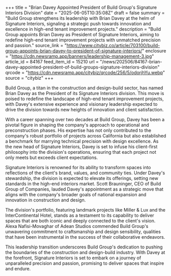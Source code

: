 +++
title = "Brian Davey Appointed President of Build Group's Signature Interiors Division"
date = "2025-06-05T10:35:08Z"
draft = false
summary = "Build Group strengthens its leadership with Brian Davey at the helm of Signature Interiors, signaling a strategic push towards innovation and excellence in high-end tenant improvement projects."
description = "Build Group appoints Brian Davey as President of Signature Interiors, aiming to redefine high-end tenant improvement projects with unmatched precision and passion."
source_link = "https://www.citybiz.co/article/703100/build-group-appoints-brian-davey-to-president-of-signature-interiors/"
enclosure = "https://cdn.newsramp.app/banners/leadership-management-3.jpg"
article_id = 84167
feed_item_id = 15210
url = "/news/202506/84167-brian-davey-appointed-president-of-build-groups-signature-interiors-division"
qrcode = "https://cdn.newsramp.app/citybiz/qrcode/256/5/odorjhYu.webp"
source = "citybiz"
+++

<p>Build Group, a titan in the construction and design-build sector, has named Brian Davey as the President of its Signature Interiors division. This move is poised to redefine the landscape of high-end tenant improvement projects, with Davey's extensive experience and visionary leadership expected to drive the division towards new heights of innovation and client satisfaction.</p><p>With a career spanning over two decades at Build Group, Davey has been a pivotal figure in shaping the company's approach to operational and preconstruction phases. His expertise has not only contributed to the company's robust portfolio of projects across California but also established a benchmark for marrying technical precision with design excellence. As the new head of Signature Interiors, Davey is set to infuse his client-first philosophy into the division's operations, ensuring that each project not only meets but exceeds client expectations.</p><p>Signature Interiors is renowned for its ability to transform spaces into reflections of the client's brand, values, and community ties. Under Davey's stewardship, the division is expected to elevate its offerings, setting new standards in the high-end interiors market. Scott Brauninger, CEO of Build Group of Companies, lauded Davey's appointment as a strategic move that aligns with the company's broader goals of national expansion and innovation in construction and design.</p><p>The division's portfolio, featuring landmark projects like Miller & Lux and the InterContinental Hotel, stands as a testament to its capability to deliver spaces that are both iconic and deeply connected to the client's vision. Alexa Nafisi-Movaghar of Adean Studios commended Build Group's unwavering commitment to craftsmanship and design sensibility, qualities that have been instrumental in the success of their collaborative endeavors.</p><p>This leadership transition underscores Build Group's dedication to pushing the boundaries of the construction and design-build industry. With Davey at the forefront, Signature Interiors is set to embark on a journey of unparalleled precision and passion, promising to deliver spaces that inspire and endure.</p>
